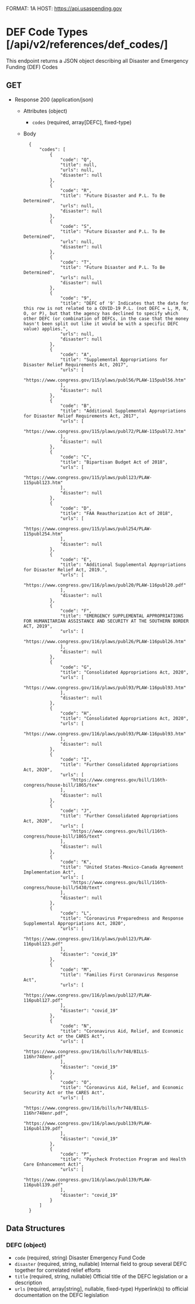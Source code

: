 FORMAT: 1A
HOST: https://api.usaspending.gov

# DEF Code Types [/api/v2/references/def_codes/]

This endpoint returns a JSON object describing all Disaster and Emergency Funding (DEF) Codes

## GET
+ Response 200 (application/json)
    + Attributes (object)
        + `codes` (required, array[DEFC], fixed-type)
    + Body

            {
                "codes": [
                    {
                        "code": "Q",
                        "title": null,
                        "urls": null,
                        "disaster": null
                    },
                    {
                        "code": "R",
                        "title": "Future Disaster and P.L. To Be Determined",
                        "urls": null,
                        "disaster": null
                    },
                    {
                        "code": "S",
                        "title": "Future Disaster and P.L. To Be Determined",
                        "urls": null,
                        "disaster": null
                    },
                    {
                        "code": "T",
                        "title": "Future Disaster and P.L. To Be Determined",
                        "urls": null,
                        "disaster": null
                    },
                    {
                        "code": "9",
                        "title": "DEFC of '9' Indicates that the data for this row is not related to a COVID-19 P.L. (not DEFC = L, M, N, O, or P), but that the agency has declined to specify which other DEFC (or combination of DEFCs, in the case that the money hasn't been split out like it would be with a specific DEFC value) applies.",
                        "urls": null,
                        "disaster": null
                    },
                    {
                        "code": "A",
                        "title": "Supplemental Appropriations for Disaster Relief Requirements Act, 2017",
                        "urls": [
                            "https://www.congress.gov/115/plaws/publ56/PLAW-115publ56.htm"
                        ],
                        "disaster": null
                    },
                    {
                        "code": "B",
                        "title": "Additional Supplemental Appropriations for Disaster Relief Requirements Act, 2017",
                        "urls": [
                            "https://www.congress.gov/115/plaws/publ72/PLAW-115publ72.htm"
                        ],
                        "disaster": null
                    },
                    {
                        "code": "C",
                        "title": "Bipartisan Budget Act of 2018",
                        "urls": [
                            "https://www.congress.gov/115/plaws/publ123/PLAW-115publ123.htm"
                        ],
                        "disaster": null
                    },
                    {
                        "code": "D",
                        "title": "FAA Reauthorization Act of 2018",
                        "urls": [
                            "https://www.congress.gov/115/plaws/publ254/PLAW-115publ254.htm"
                        ],
                        "disaster": null
                    },
                    {
                        "code": "E",
                        "title": "Additional Supplemental Appropriations for Disaster Relief Act, 2019.",
                        "urls": [
                            "https://www.congress.gov/116/plaws/publ20/PLAW-116publ20.pdf"
                        ],
                        "disaster": null
                    },
                    {
                        "code": "F",
                        "title": "EMERGENCY SUPPLEMENTAL APPROPRIATIONS FOR HUMANITARIAN ASSISTANCE AND SECURITY AT THE SOUTHERN BORDER ACT, 2019",
                        "urls": [
                            "https://www.congress.gov/116/plaws/publ26/PLAW-116publ26.htm"
                        ],
                        "disaster": null
                    },
                    {
                        "code": "G",
                        "title": "Consolidated Appropriations Act, 2020",
                        "urls": [
                            "https://www.congress.gov/116/plaws/publ93/PLAW-116publ93.htm"
                        ],
                        "disaster": null
                    },
                    {
                        "code": "H",
                        "title": "Consolidated Appropriations Act, 2020",
                        "urls": [
                            "https://www.congress.gov/116/plaws/publ93/PLAW-116publ93.htm"
                        ],
                        "disaster": null
                    },
                    {
                        "code": "I",
                        "title": "Further Consolidated Appropriations Act, 2020",
                        "urls": [
                            "https://www.congress.gov/bill/116th-congress/house-bill/1865/tex"
                        ],
                        "disaster": null
                    },
                    {
                        "code": "J",
                        "title": "Further Consolidated Appropriations Act, 2020",
                        "urls": [
                            "https://www.congress.gov/bill/116th-congress/house-bill/1865/text"
                        ],
                        "disaster": null
                    },
                    {
                        "code": "K",
                        "title": "United States-Mexico-Canada Agreement Implementation Act",
                        "urls": [
                            "https://www.congress.gov/bill/116th-congress/house-bill/5430/text"
                        ],
                        "disaster": null
                    },
                    {
                        "code": "L",
                        "title": "Coronavirus Preparedness and Response Supplemental Appropriations Act, 2020",
                        "urls": [
                            "https://www.congress.gov/116/plaws/publ123/PLAW-116publ123.pdf"
                        ],
                        "disaster": "covid_19"
                    },
                    {
                        "code": "M",
                        "title": "Families First Coronavirus Response Act",
                        "urls": [
                            "https://www.congress.gov/116/plaws/publ127/PLAW-116publ127.pdf"
                        ],
                        "disaster": "covid_19"
                    },
                    {
                        "code": "N",
                        "title": "Coronavirus Aid, Relief, and Economic Security Act or the CARES Act",
                        "urls": [
                            "https://www.congress.gov/116/bills/hr748/BILLS-116hr748enr.pdf"
                        ],
                        "disaster": "covid_19"
                    },
                    {
                        "code": "O",
                        "title": "Coronavirus Aid, Relief, and Economic Security Act or the CARES Act",
                        "urls": [
                            "https://www.congress.gov/116/bills/hr748/BILLS-116hr748enr.pdf",
                            "https://www.congress.gov/116/plaws/publ139/PLAW-116publ139.pdf"
                        ],
                        "disaster": "covid_19"
                    },
                    {
                        "code": "P",
                        "title": "Paycheck Protection Program and Health Care Enhancement Act)",
                        "urls": [
                            "https://www.congress.gov/116/plaws/publ139/PLAW-116publ139.pdf"
                        ],
                        "disaster": "covid_19"
                    }
                ]
            }

## Data Structures
### DEFC (object)
+ `code` (required, string)
    Disaster Emergency Fund Code
+ `disaster` (required, string, nullable)
    Internal field to group several DEFC together for correlated relief efforts
+ `title` (required, string, nullable)
    Official title of the DEFC legislation or a description
+ `urls` (required, array[string], nullable, fixed-type)
    Hyperlink(s) to official documentation on the DEFC legislation
